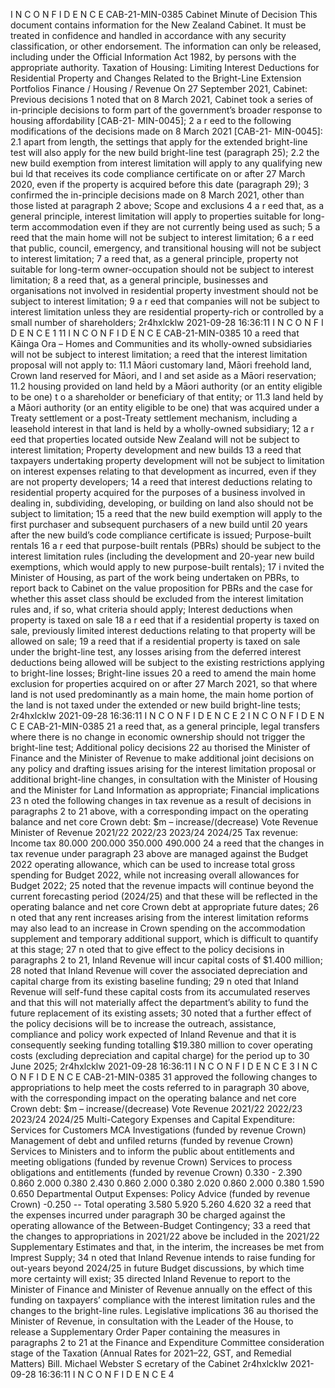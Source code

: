I N C O N F I D E N C E CAB-21-MIN-0385 Cabinet Minute of Decision This document contains information for the New Zealand Cabinet. It must be treated in confidence and handled in accordance with any security classification, or other endorsement. The information can only be released, including under the Official Information Act 1982, by persons with the appropriate authority. Taxation of Housing: Limiting Interest Deductions for Residential Property and Changes Related to the Bright-Line Extension Portfolios Finance / Housing / Revenue On 27 September 2021, Cabinet: Previous decisions 1 noted that on 8 March 2021, Cabinet took a series of in-principle decisions to form part of the government’s broader response to housing affordability \[CAB-21- MIN-0045\]; 2 a r eed to the following modifications of the decisions made on 8 March 2021 \[CAB-21- MIN-0045\]: 2.1 apart from length, the settings that apply for the extended bright-line test will also apply for the new build bright-line test (paragraph 25); 2.2 the new build exemption from interest limitation will apply to any qualifying new bui ld that receives its code compliance certificate on or after 27 March 2020, even if the property is acquired before this date (paragraph 29); 3 confirmed the in-principle decisions made on 8 March 2021, other than those listed at paragraph 2 above; Scope and exclusions 4 a r eed that, as a general principle, interest limitation will apply to properties suitable for long-term accommodation even if they are not currently being used as such; 5 a reed that the main home will not be subject to interest limitation; 6 a r eed that public, council, emergency, and transitional housing will not be subject to interest limitation; 7 a reed that, as a general principle, property not suitable for long-term owner-occupation should not be subject to interest limitation; 8 a reed that, as a general principle, businesses and organisations not involved in residential property investment should not be subject to interest limitation; 9 a r eed that companies will not be subject to interest limitation unless they are residential property-rich or controlled by a small number of shareholders; 2r4hxlcklw 2021-09-28 16:36:11 I N C O N F I D E N C E 1 11 I N C O N F I D E N C E CAB-21-MIN-0385 10 a reed that Kāinga Ora – Homes and Communities and its wholly-owned subsidiaries will not be subject to interest limitation; a reed that the interest limitation proposal will not apply to: 11.1 Māori customary land, Māori freehold land, Crown land reserved for Māori, and l and set aside as a Māori reservation; 11.2 housing provided on land held by a Māori authority (or an entity eligible to be one) t o a shareholder or beneficiary of that entity; or 11.3 land held by a Māori authority (or an entity eligible to be one) that was acquired under a Treaty settlement or a post-Treaty settlement mechanism, including a leasehold interest in that land is held by a wholly-owned subsidiary; 12 a r eed that properties located outside New Zealand will not be subject to interest limitation; Property development and new builds 13 a reed that taxpayers undertaking property development will not be subject to limitation on interest expenses relating to that development as incurred, even if they are not property developers; 14 a reed that interest deductions relating to residential property acquired for the purposes of a business involved in dealing in, subdividing, developing, or building on land also should not be subject to limitation; 15 a reed that the new build exemption will apply to the first purchaser and subsequent purchasers of a new build until 20 years after the new build’s code compliance certificate is issued; Purpose-built rentals 16 a r eed that purpose-built rentals (PBRs) should be subject to the interest limitation rules (including the development and 20-year new build exemptions, which would apply to new purpose-built rentals); 17 i nvited the Minister of Housing, as part of the work being undertaken on PBRs, to report back to Cabinet on the value proposition for PBRs and the case for whether this asset class should be excluded from the interest limitation rules and, if so, what criteria should apply; Interest deductions when property is taxed on sale 18 a r eed that if a residential property is taxed on sale, previously limited interest deductions relating to that property will be allowed on sale; 19 a reed that if a residential property is taxed on sale under the bright-line test, any losses arising from the deferred interest deductions being allowed will be subject to the existing restrictions applying to bright-line losses; Bright-line issues 20 a reed to amend the main home exclusion for properties acquired on or after 27 March 2021, so that where land is not used predominantly as a main home, the main home portion of the land is not taxed under the extended or new build bright-line tests; 2r4hxlcklw 2021-09-28 16:36:11 I N C O N F I D E N C E 2 I N C O N F I D E N C E CAB-21-MIN-0385 21 a reed that, as a general principle, legal transfers where there is no change in economic ownership should not trigger the bright-line test; Additional policy decisions 22 au thorised the Minister of Finance and the Minister of Revenue to make additional joint decisions on any policy and drafting issues arising for the interest limitation proposal or additional bright-line changes, in consultation with the Minister of Housing and the Minister for Land Information as appropriate; Financial implications 23 n oted the following changes in tax revenue as a result of decisions in paragraphs 2 to 21 above, with a corresponding impact on the operating balance and net core Crown debt: $m – increase/(decrease) Vote Revenue Minister of Revenue 2021/22 2022/23 2023/24 2024/25 Tax revenue: Income tax 80.000 200.000 350.000 490.000 24 a reed that the changes in tax revenue under paragraph 23 above are managed against the Budget 2022 operating allowance, which can be used to increase total gross spending for Budget 2022, while not increasing overall allowances for Budget 2022; 25 noted that the revenue impacts will continue beyond the current forecasting period (2024/25) and that these will be reflected in the operating balance and net core Crown debt at appropriate future dates; 26 n oted that any rent increases arising from the interest limitation reforms may also lead to an increase in Crown spending on the accommodation supplement and temporary additional support, which is difficult to quantify at this stage; 27 n oted that to give effect to the policy decisions in paragraphs 2 to 21, Inland Revenue will incur capital costs of $1.400 million; 28 noted that Inland Revenue will cover the associated depreciation and capital charge from its existing baseline funding; 29 n oted that Inland Revenue will self-fund these capital costs from its accumulated reserves and that this will not materially affect the department’s ability to fund the future replacement of its existing assets; 30 noted that a further effect of the policy decisions will be to increase the outreach, assistance, compliance and policy work expected of Inland Revenue and that it is consequently seeking funding totalling $19.380 million to cover operating costs (excluding depreciation and capital charge) for the period up to 30 June 2025; 2r4hxlcklw 2021-09-28 16:36:11 I N C O N F I D E N C E 3 I N C O N F I D E N C E CAB-21-MIN-0385 31 approved the following changes to appropriations to help meet the costs referred to in paragraph 30 above, with the corresponding impact on the operating balance and net core Crown debt: $m – increase/(decrease) Vote Revenue 2021/22 2022/23 2023/24 2024/25 Multi-Category Expenses and Capital Expenditure: Services for Customers MCA Investigations (funded by revenue Crown) Management of debt and unfiled returns (funded by revenue Crown) Services to Ministers and to inform the public about entitlements and meeting obligations (funded by revenue Crown) Services to process obligations and entitlements (funded by revenue Crown) 0.330 - 2.390 0.860 2.000 0.380 2.430 0.860 2.000 0.380 2.020 0.860 2.000 0.380 1.590 0.650 Departmental Output Expenses: Policy Advice (funded by revenue Crown) -0.250 -- Total operating 3.580 5.920 5.260 4.620 32 a reed that the expenses incurred under paragraph 30 be charged against the operating allowance of the Between-Budget Contingency; 33 a reed that the changes to appropriations in 2021/22 above be included in the 2021/22 Supplementary Estimates and that, in the interim, the increases be met from Imprest Supply; 34 n oted that Inland Revenue intends to raise funding for out-years beyond 2024/25 in future Budget discussions, by which time more certainty will exist; 35 directed Inland Revenue to report to the Minister of Finance and Minister of Revenue annually on the effect of this funding on taxpayers’ compliance with the interest limitation rules and the changes to the bright-line rules. Legislative implications 36 au thorised the Minister of Revenue, in consultation with the Leader of the House, to release a Supplementary Order Paper containing the measures in paragraphs 2 to 21 at the Finance and Expenditure Committee consideration stage of the Taxation (Annual Rates for 2021–22, GST, and Remedial Matters) Bill. Michael Webster S ecretary of the Cabinet 2r4hxlcklw 2021-09-28 16:36:11 I N C O N F I D E N C E 4